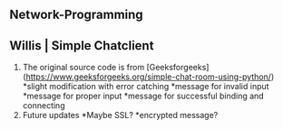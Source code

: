 ## Network-Programming
Willis | Simple Chatclient
--------------------------
1) The original source code is from [Geeksforgeeks] (https://www.geeksforgeeks.org/simple-chat-room-using-python/)
  *slight modification with error catching 
  *message for invalid input 
  *message for proper input
  *message for successful binding and connecting
2) Future updates
  *Maybe SSL?
  *encrypted message?
